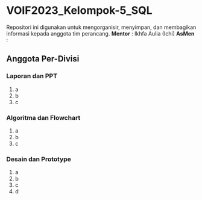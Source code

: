 # VOIF2023_Kelompok-5_SQL
Repositori ini digunakan untuk mengorganisir, menyimpan, dan membagikan informasi kepada anggota tim perancang.
**Mentor** : Ikhfa Aulia (Ichi)
**AsMen** : 

## Anggota Per-Divisi
### Laporan dan PPT
1. a
2. b
3. c

### Algoritma dan Flowchart
1. a
2. b
3. c

### Desain dan Prototype
1. a
2. b
3. c
4. d
   
